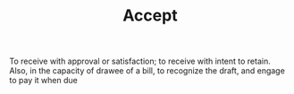 ---
title: Accept
letter: A
permalink: "/definitions/bld-accept.html"
body: To receive with approval or satisfaction; to receive with intent to retain.
  Also, in the capacity of drawee of a bill, to recognize the draft, and engage to
  pay it when due
published_at: '2018-07-07'
source: Black's Law Dictionary 2nd Ed (1910)
layout: post
---